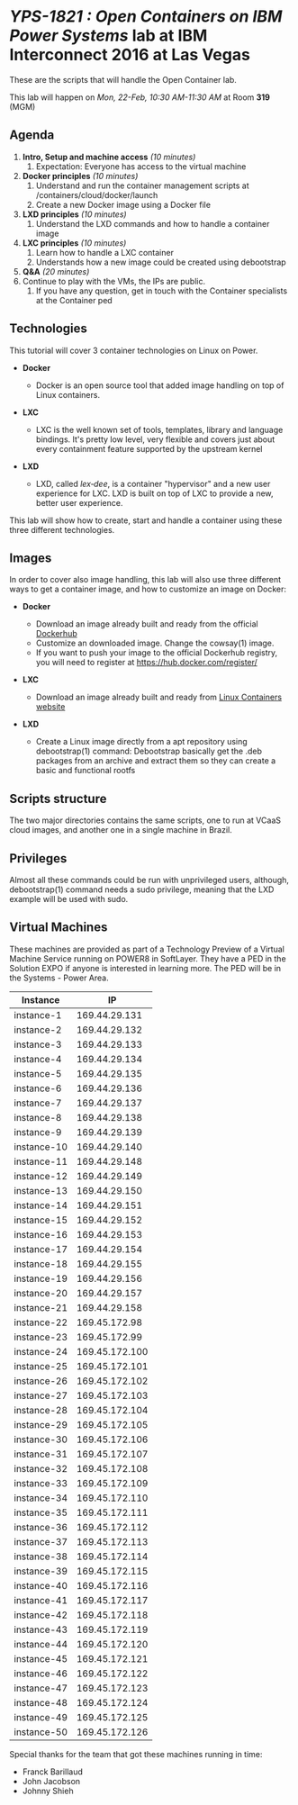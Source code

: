 # *YPS-1821 : Open Containers on IBM Power Systems* lab at IBM Interconnect 2016 at Las Vegas #

These are the scripts that will handle the Open Container lab. 

This lab will happen on *Mon, 22-Feb, 10:30 AM-11:30 AM* at Room **319** (MGM)

## Agenda ##

 1. **Intro, Setup and machine access**  *(10 minutes)*
	1. Expectation: Everyone has access to the virtual machine
 2. **Docker principles** *(10 minutes)*
	1. Understand and run the container management scripts at
	   /containers/cloud/docker/launch 
	1. Create a new Docker image using a Docker file
 3. **LXD principles**  *(10 minutes)*
	1. Understand the LXD commands and how to handle a container image
 4. **LXC principles**  *(10 minutes)*
	1. Learn how to handle a LXC container
	2. Understands how a new image could be created using debootstrap
 5. **Q&A** *(20 minutes)*
 6. Continue to play with the VMs, the IPs are public.
	1. If you have any question, get in touch with the Container
	   specialists at the Container ped
	

## Technologies ##

This tutorial will cover 3 container technologies on Linux on Power.

 * **Docker**
	- Docker is an open source tool that added image handling on top of
	  Linux containers.

 * **LXC**
	- LXC is the well known set of tools, templates, library and language
	  bindings. It's pretty low level, very flexible and covers just about
   	  every containment feature supported by the upstream kernel

 * **LXD**
	- LXD, called *lex‐dee*, is a container "hypervisor" and a new user
	  experience for LXC.
	  LXD is built on top of LXC to provide a new, better user experience.

This lab will show how to create, start and handle a container using these
three different technologies.

## Images ##

In order to cover also image handling, this lab will also use three different
ways to get a container image, and how to customize an image on Docker:

 * **Docker**
	- Download an image already built and ready from the official [Dockerhub](https://hub.docker.com)
	- Customize an downloaded image. Change the cowsay(1) image.
	- If you want to push your image to the official Dockerhub registry, you
	  will need to register at https://hub.docker.com/register/
	
 * **LXC**
	- Download an image already built and ready from [Linux Containers website](https://linuxcontainers.org)

 * **LXD**
	- Create a Linux image directly from a apt repository using
	  debootstrap(1) command:
	  Debootstrap basically get the .deb packages from an archive and
	  extract them so they can create a basic and functional rootfs

## Scripts structure ##

The two major directories contains the same scripts, one to run at VCaaS cloud
images, and another one in a single machine in Brazil.

## Privileges ##

Almost all these commands could be run with unprivileged users, although,
debootstrap(1) command needs a sudo privilege, meaning that the LXD example
will be used with sudo.

## Virtual Machines ##

These machines are provided as part of a Technology Preview of a Virtual
Machine Service running on POWER8 in SoftLayer. They have a PED in the Solution
EXPO if anyone is interested in learning more. The PED will be in the Systems -
Power Area.

Instance      |  IP
--------------|--------------
 instance-1   | 169.44.29.131 
 instance-2   | 169.44.29.132
 instance-3   | 169.44.29.133 
 instance-4   | 169.44.29.134 
 instance-5   | 169.44.29.135 
 instance-6   | 169.44.29.136 
 instance-7   | 169.44.29.137 
 instance-8   | 169.44.29.138 
 instance-9   | 169.44.29.139 
 instance-10  | 169.44.29.140
 instance-11  | 169.44.29.148
 instance-12  | 169.44.29.149
 instance-13  | 169.44.29.150
 instance-14  | 169.44.29.151
 instance-15  | 169.44.29.152
 instance-16  | 169.44.29.153
 instance-17  | 169.44.29.154
 instance-18  | 169.44.29.155
 instance-19  | 169.44.29.156
 instance-20  | 169.44.29.157
 instance-21  | 169.44.29.158
 instance-22  | 169.45.172.98
 instance-23  | 169.45.172.99
 instance-24  | 169.45.172.100 
 instance-25  | 169.45.172.101 
 instance-26  | 169.45.172.102 
 instance-27  | 169.45.172.103 
 instance-28  | 169.45.172.104 
 instance-29  | 169.45.172.105 
 instance-30  | 169.45.172.106 
 instance-31  | 169.45.172.107 
 instance-32  | 169.45.172.108 
 instance-33  | 169.45.172.109 
 instance-34  | 169.45.172.110 
 instance-35  | 169.45.172.111 
 instance-36  | 169.45.172.112 
 instance-37  | 169.45.172.113 
 instance-38  | 169.45.172.114 
 instance-39  | 169.45.172.115 
 instance-40  | 169.45.172.116 
 instance-41  | 169.45.172.117 
 instance-42  | 169.45.172.118 
 instance-43  | 169.45.172.119 
 instance-44  | 169.45.172.120 
 instance-45  | 169.45.172.121 
 instance-46  | 169.45.172.122 
 instance-47  | 169.45.172.123 
 instance-48  | 169.45.172.124 
 instance-49  | 169.45.172.125 
 instance-50  | 169.45.172.126 

Special thanks for the team that got these machines running in time:

  * Franck Barillaud
  * John Jacobson
  * Johnny Shieh
